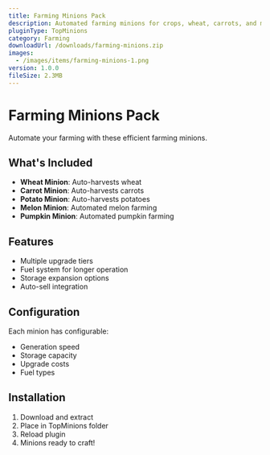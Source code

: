 ```yaml
---
title: Farming Minions Pack
description: Automated farming minions for crops, wheat, carrots, and more
pluginType: TopMinions
category: Farming
downloadUrl: /downloads/farming-minions.zip
images:
  - /images/items/farming-minions-1.png
version: 1.0.0
fileSize: 2.3MB
---
```


# Farming Minions Pack

Automate your farming with these efficient farming minions.

## What's Included

- **Wheat Minion**: Auto-harvests wheat
- **Carrot Minion**: Auto-harvests carrots
- **Potato Minion**: Auto-harvests potatoes
- **Melon Minion**: Automated melon farming
- **Pumpkin Minion**: Automated pumpkin farming

## Features

- Multiple upgrade tiers
- Fuel system for longer operation
- Storage expansion options
- Auto-sell integration

## Configuration

Each minion has configurable:
- Generation speed
- Storage capacity
- Upgrade costs
- Fuel types

## Installation

1. Download and extract
2. Place in TopMinions folder
3. Reload plugin
4. Minions ready to craft!
